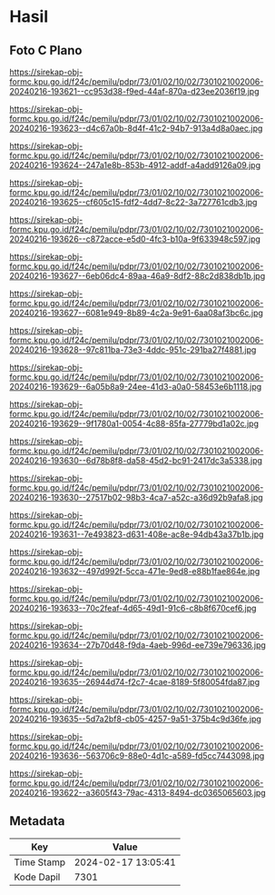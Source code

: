 # Hasil

## Foto C Plano

https://sirekap-obj-formc.kpu.go.id/f24c/pemilu/pdpr/73/01/02/10/02/7301021002006-20240216-193621--cc953d38-f9ed-44af-870a-d23ee2036f19.jpg

https://sirekap-obj-formc.kpu.go.id/f24c/pemilu/pdpr/73/01/02/10/02/7301021002006-20240216-193623--d4c67a0b-8d4f-41c2-94b7-913a4d8a0aec.jpg

https://sirekap-obj-formc.kpu.go.id/f24c/pemilu/pdpr/73/01/02/10/02/7301021002006-20240216-193624--247a1e8b-853b-4912-addf-a4add9126a09.jpg

https://sirekap-obj-formc.kpu.go.id/f24c/pemilu/pdpr/73/01/02/10/02/7301021002006-20240216-193625--cf605c15-fdf2-4dd7-8c22-3a727761cdb3.jpg

https://sirekap-obj-formc.kpu.go.id/f24c/pemilu/pdpr/73/01/02/10/02/7301021002006-20240216-193626--c872acce-e5d0-4fc3-b10a-9f633948c597.jpg

https://sirekap-obj-formc.kpu.go.id/f24c/pemilu/pdpr/73/01/02/10/02/7301021002006-20240216-193627--6eb06dc4-89aa-46a9-8df2-88c2d838db1b.jpg

https://sirekap-obj-formc.kpu.go.id/f24c/pemilu/pdpr/73/01/02/10/02/7301021002006-20240216-193627--6081e949-8b89-4c2a-9e91-6aa08af3bc6c.jpg

https://sirekap-obj-formc.kpu.go.id/f24c/pemilu/pdpr/73/01/02/10/02/7301021002006-20240216-193628--97c811ba-73e3-4ddc-951c-291ba27f4881.jpg

https://sirekap-obj-formc.kpu.go.id/f24c/pemilu/pdpr/73/01/02/10/02/7301021002006-20240216-193629--6a05b8a9-24ee-41d3-a0a0-58453e6b1118.jpg

https://sirekap-obj-formc.kpu.go.id/f24c/pemilu/pdpr/73/01/02/10/02/7301021002006-20240216-193629--9f1780a1-0054-4c88-85fa-27779bd1a02c.jpg

https://sirekap-obj-formc.kpu.go.id/f24c/pemilu/pdpr/73/01/02/10/02/7301021002006-20240216-193630--6d78b8f8-da58-45d2-bc91-2417dc3a5338.jpg

https://sirekap-obj-formc.kpu.go.id/f24c/pemilu/pdpr/73/01/02/10/02/7301021002006-20240216-193630--27517b02-98b3-4ca7-a52c-a36d92b9afa8.jpg

https://sirekap-obj-formc.kpu.go.id/f24c/pemilu/pdpr/73/01/02/10/02/7301021002006-20240216-193631--7e493823-d631-408e-ac8e-94db43a37b1b.jpg

https://sirekap-obj-formc.kpu.go.id/f24c/pemilu/pdpr/73/01/02/10/02/7301021002006-20240216-193632--497d992f-5cca-471e-9ed8-e88b1fae864e.jpg

https://sirekap-obj-formc.kpu.go.id/f24c/pemilu/pdpr/73/01/02/10/02/7301021002006-20240216-193633--70c2feaf-4d65-49d1-91c6-c8b8f670cef6.jpg

https://sirekap-obj-formc.kpu.go.id/f24c/pemilu/pdpr/73/01/02/10/02/7301021002006-20240216-193634--27b70d48-f9da-4aeb-996d-ee739e796336.jpg

https://sirekap-obj-formc.kpu.go.id/f24c/pemilu/pdpr/73/01/02/10/02/7301021002006-20240216-193635--26944d74-f2c7-4cae-8189-5f80054fda87.jpg

https://sirekap-obj-formc.kpu.go.id/f24c/pemilu/pdpr/73/01/02/10/02/7301021002006-20240216-193635--5d7a2bf8-cb05-4257-9a51-375b4c9d36fe.jpg

https://sirekap-obj-formc.kpu.go.id/f24c/pemilu/pdpr/73/01/02/10/02/7301021002006-20240216-193636--563706c9-88e0-4d1c-a589-fd5cc7443098.jpg

https://sirekap-obj-formc.kpu.go.id/f24c/pemilu/pdpr/73/01/02/10/02/7301021002006-20240216-193622--a3605f43-79ac-4313-8494-dc0365065603.jpg


## Metadata

| Key        | Value               |
| ---------- | ------------------- |
| Time Stamp | 2024-02-17 13:05:41 |
| Kode Dapil | 7301                |




